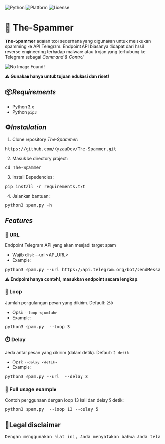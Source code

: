 ![Python](https://img.shields.io/badge/python-3.6%2B-blue)
![Platform](https://img.shields.io/badge/platform-linux%20%7C%20windows%20%7C%20termux-lightgrey)
![License](https://img.shields.io/badge/license-MIT-green)


# 🧨 The-Spammer
**The-Spammer** adalah tool sederhana yang digunakan untuk melakukan spamming ke API Telegram. Endpoint API biasanya didapat dari hasil reverse engineering terhadap malware atau trojan yang terhubung ke Telegram sebagai *Command & Control*


![No Image Found!](https://i.imgur.com/cpzIBOs_d.png?maxwidth=520&shape=thumb&fidelity=high)

**⚠️ Gunakan hanya untuk tujuan edukasi dan riset!**

## 📦*Requirements*
- Python 3.x
- Python ```pip3```


## ⚙️*Installation*
1. Clone repository *The-Spammer*:
<pre>https://github.com/KyzaaDev/The-Spammer.git</pre>

2. Masuk ke directory project:
<pre>cd The-Spammer</pre>

3. Install Depedencies:
<pre>pip install -r requirements.txt</pre>

4. Jalankan bantuan:
<pre>python3 spam.py -h</pre>

## *Features*
### 🔗 URL
Endpoint Telegram API yang akan menjadi target spam
- Wajib diisi: --url <API_URL>
- Example: 
<pre>python3 spam.py --url https://api.telegram.org/bot<token>/sendMessage?chat_id=<id>&text=</pre>

**⚠️ Endpoint hanya contoh!, masukkan endpoint secara lengkap.**


### 🔁 Loop
Jumlah pengulangan pesan yang dikirim. Default: ```250```
- Opsi: ```--loop <jumlah>```
- Example: 
<pre>python3 spam.py <API_URL> --loop 3</pre>

### ⏱️ Delay
Jeda antar pesan yang dikirim (dalam detik). Default: ```2 detik```
- Opsi: ```--delay <detik>```
- Example: 
<pre>python3 spam.py --url <API_URL> --delay 3</pre>

### 🧪 Full usage example
Contoh penggunaan dengan loop 13 kali dan delay 5 detik:
<pre>python3 spam.py <API_URL> --loop 13 --delay 5</pre>

## 📜Legal disclaimer
<pre lang="markdown">Dengan menggunakan alat ini, Anda menyatakan bahwa Anda telah membaca, memahami, dan menyetujui ketentuan berikut: Alat ini disediakan "apa adanya" tanpa jaminan, pengembang tidak bertanggung jawab atas kerusakan atau kerugian, Anda bertanggung jawab penuh atas penggunaan, dan alat ini hanya untuk edukasi dan penelitian. Anda melepaskan pengembang dari segala tuntutan, klaim, atau kerugian yang timbul dari penggunaan alat ini. Pastikan Anda memiliki izin yang tepat dan mematuhi kebijakan API Telegram serta peraturan yang berlaku.</pre>